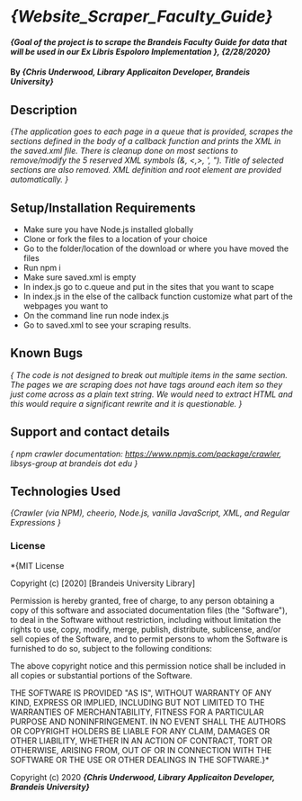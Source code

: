 # _{Website_Scraper_Faculty_Guide}_

#### _{Goal of the project is to scrape the Brandeis Faculty Guide for data that will be used in our Ex Libris Espoloro Implementation }, {2/28/2020}_

#### By _**{Chris Underwood, Library Applicaiton Developer, Brandeis University}**_

## Description

_{The application goes to each page in a queue that is provided, scrapes the sections defined in the body of a callback function and prints the XML in the saved.xml file. There is cleanup done on most sections to remove/modify the 5 reserved XML symbols (&, <,>, ', "). Title of selected sections are also removed. XML definition and root element are provided automatically.  }_

## Setup/Installation Requirements
* Make sure you have Node.js installed globally
* Clone or fork the files to a location of your choice
* Go to the folder/location of the download or where you have moved the files
* Run npm i
* Make sure saved.xml is empty
* In index.js go to c.queue and put in the sites that you want to scape
* In index.js in the else of the callback function customize what part of the webpages you want to
* On the command line run node index.js
* Go to saved.xml to see your scraping results.


## Known Bugs

_{
  The code is not designed to break out multiple items in the same section. The pages we are scraping does not have tags around each item so they just come across as a plain text string. We would need to extract HTML and this would require a significant rewrite and it is questionable.
 }_

## Support and contact details

_{
  npm crawler documentation: https://www.npmjs.com/package/crawler,
  libsys-group at brandeis dot edu
  }_

## Technologies Used

_{Crawler (via NPM), cheerio, Node.js, vanilla JavaScript, XML, and Regular Expressions }_

### License

*{MIT License

Copyright (c) [2020] [Brandeis University Library]

Permission is hereby granted, free of charge, to any person obtaining a copy
of this software and associated documentation files (the "Software"), to deal
in the Software without restriction, including without limitation the rights
to use, copy, modify, merge, publish, distribute, sublicense, and/or sell
copies of the Software, and to permit persons to whom the Software is
furnished to do so, subject to the following conditions:

The above copyright notice and this permission notice shall be included in all
copies or substantial portions of the Software.

THE SOFTWARE IS PROVIDED "AS IS", WITHOUT WARRANTY OF ANY KIND, EXPRESS OR
IMPLIED, INCLUDING BUT NOT LIMITED TO THE WARRANTIES OF MERCHANTABILITY,
FITNESS FOR A PARTICULAR PURPOSE AND NONINFRINGEMENT. IN NO EVENT SHALL THE
AUTHORS OR COPYRIGHT HOLDERS BE LIABLE FOR ANY CLAIM, DAMAGES OR OTHER
LIABILITY, WHETHER IN AN ACTION OF CONTRACT, TORT OR OTHERWISE, ARISING FROM,
OUT OF OR IN CONNECTION WITH THE SOFTWARE OR THE USE OR OTHER DEALINGS IN THE
SOFTWARE.}*

Copyright (c) 2020 **_{Chris Underwood, Library Applicaiton Developer, Brandeis University}_**
